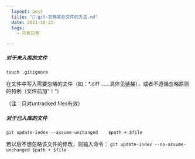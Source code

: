 ```yaml
---
  layout: post
  tilte: "🏴-git-忽略某些文件的方法.md"
  date: 2021-10-21-
  tags: 
    - 开发日常

---
```


##### 对于未入库的文件

`touch .gitignore`

在文件中写入需要忽略的文件（如：*.diff  ……具体见链接），或者不遵循忽略原则的特例（文件前加“！”）

（注：只对untracked files有效）


##### 对于已入库的文件
`git update-index --assume-unchanged    $path + $file`

若以后不想忽略该文件的修改，则输入命令：
`git update-index --no-assume-unchanged $path + $file  `
